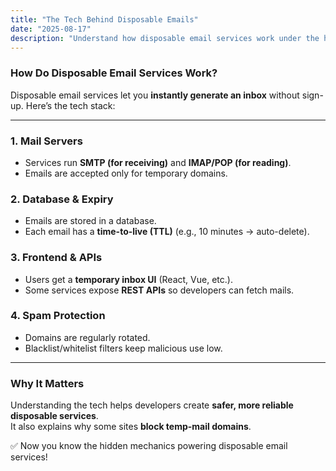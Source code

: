```yaml
---
title: "The Tech Behind Disposable Emails"
date: "2025-08-17"
description: "Understand how disposable email services work under the hood."
---
```


### How Do Disposable Email Services Work?

Disposable email services let you **instantly generate an inbox** without sign-up. Here’s the tech stack:

---

### 1. **Mail Servers**
- Services run **SMTP (for receiving)** and **IMAP/POP (for reading)**.  
- Emails are accepted only for temporary domains.

### 2. **Database & Expiry**
- Emails are stored in a database.  
- Each email has a **time-to-live (TTL)** (e.g., 10 minutes → auto-delete).

### 3. **Frontend & APIs**
- Users get a **temporary inbox UI** (React, Vue, etc.).  
- Some services expose **REST APIs** so developers can fetch mails.

### 4. **Spam Protection**
- Domains are regularly rotated.  
- Blacklist/whitelist filters keep malicious use low.

---

### Why It Matters

Understanding the tech helps developers create **safer, more reliable disposable services**.  
It also explains why some sites **block temp-mail domains**.

✅ Now you know the hidden mechanics powering disposable email services!
